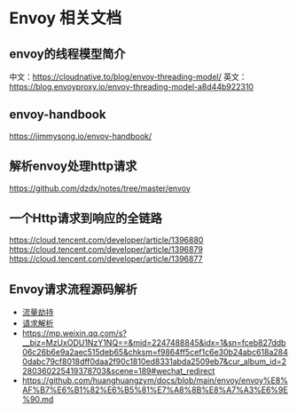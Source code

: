 # Envoy 相关文档

## envoy的线程模型简介

中文：https://cloudnative.to/blog/envoy-threading-model/
英文：https://blog.envoyproxy.io/envoy-threading-model-a8d44b922310

## envoy-handbook

https://jimmysong.io/envoy-handbook/


## 解析envoy处理http请求

https://github.com/dzdx/notes/tree/master/envoy


## 一个Http请求到响应的全链路

https://cloud.tencent.com/developer/article/1396880
https://cloud.tencent.com/developer/article/1396879
https://cloud.tencent.com/developer/article/1396877

## Envoy请求流程源码解析

- [流量劫持](https://zhuanlan.zhihu.com/p/471728761)
- [请求解析](https://zhuanlan.zhihu.com/p/475708734)
- https://mp.weixin.qq.com/s?__biz=MzUxODU1NzY1NQ==&mid=2247488845&idx=1&sn=fceb827ddb06c26b6e9a2aec515deb65&chksm=f9864ff5cef1c6e30b24abc618a2840dabc79cf8018dff0daa2f90c1810ed8331abda2509eb7&cur_album_id=2280360225419378703&scene=189#wechat_redirect
- https://github.com/huanghuangzym/docs/blob/main/envoy/envoy%E8%AF%B7%E6%B1%82%E6%B5%81%E7%A8%8B%E8%A7%A3%E6%9E%90.md